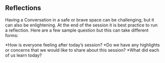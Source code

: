 ## Reflections

Having a Conversation in a safe or brave space can be challenging, but it can also be enlightening.  At the end of the session it is best practice to run a reflection. Here are a few sample question but this can take different forms:

*How is everyone feeling after today’s session? 
*Do we have any highlights or concerns that we would like to share about this session? 
*What did each of us learn today?
